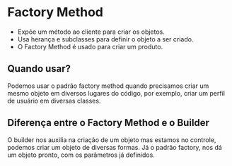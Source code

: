
# Factory Method

- Expõe um método ao cliente para criar os objetos.
- Usa herança e subclasses para definir o objeto a ser criado.
- O Factory Method é usado para criar um produto.

## Quando usar?

Podemos usar o padrão factory method quando precisamos criar um mesmo objeto em diversos lugares do código, por exemplo, criar um perfil de usuário em diversas classes.

## Diferença entre o Factory Method e o Builder

O builder nos auxilia na criação de um objeto mas estamos no controle, podemos criar um objeto de diversas formas.
Já o padrão factory, nos dá um objeto pronto, com os parâmetros já definidos.